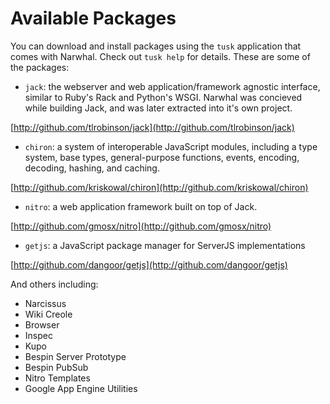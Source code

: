 
Available Packages
==================

You can download and install packages using the `tusk` application that comes with Narwhal.  Check out `tusk help` for details.  These are some of the packages:

* `jack`: the webserver and web application/framework agnostic interface, similar to Ruby's Rack and Python's WSGI. Narwhal was concieved while building Jack, and was later extracted into it's own project.

[http://github.com/tlrobinson/jack](http://github.com/tlrobinson/jack)

* `chiron`: a system of interoperable JavaScript modules, including a type system, base types, general-purpose functions, events, encoding, decoding, hashing, and caching.

[http://github.com/kriskowal/chiron](http://github.com/kriskowal/chiron)
  
* `nitro`: a web application framework built on top of Jack.

[http://github.com/gmosx/nitro](http://github.com/gmosx/nitro)

* `getjs`: a JavaScript package manager for ServerJS implementations

[http://github.com/dangoor/getjs](http://github.com/dangoor/getjs)

And others including:

* Narcissus
* Wiki Creole
* Browser
* Inspec
* Kupo
* Bespin Server Prototype
* Bespin PubSub
* Nitro Templates
* Google App Engine Utilities

